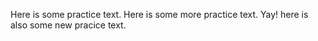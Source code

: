 Here is some practice text.
Here is some more practice text. Yay!
here is also some new pracice text.
